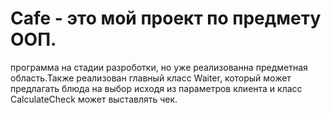 # Cafe - это мой проект по предмету ООП.
программа на стадии разроботки, но уже реализованна предметная область.Также реализован главный класс Waiter, который может предлагать блюда на выбор исходя из параметров клиента и класс CalculateCheck может выставлять чек.
